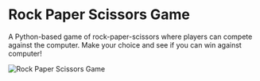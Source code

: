 # Rock Paper Scissors Game

A Python-based game of rock-paper-scissors where players can compete against the computer. Make your choice and see if you can win against computer!

![Rock Paper Scissors Game](https://user-images.githubusercontent.com/29802859/221281667-cc109d7e-44b2-4e42-b988-fee7bcca7756.gif)
